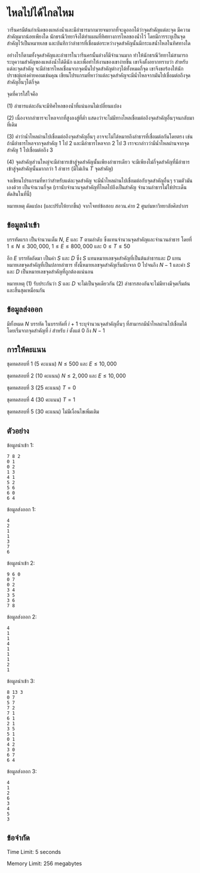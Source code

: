 # ไหลไปได้ไกลไหม

วารีนครมีต้นกำเนิดของแหล่งน้ำและมีลำธารมากมายจนยากที่จะดูออกได้ว่าจุดสำคัญแต่ละจุด มีความสำคัญมากน้อยเพียงใด นักธรณีวิทยาจึงได้ทำแผนที่ทิศทางการไหลของน้ำไว้ โดยมีการระบุเป็นจุดสำคัญไว้เป็นหมายเลข และบันทึกว่าลำธารที่เชื่อมต่อระหว่างจุดสำคัญนั้นมีกระแสน้ำไหลในทิศทางใด

อย่างไรก็ตามทั้งจุดสำคัญและลำธารในวารีนครนั้นต่างก็มีจำนวนมาก ทำให้นักธรณีวิทยาไม่สามารถระบุความสำคัญของแหล่งน้ำได้ดีนัก และเพื่อทำให้งานของเขาง่ายขึ้น เขาจึงตั้งอยากทราบว่า สำหรับแต่ละจุดสำคัญ จะมีลำธารไหลเชื่อมจากจุดนั้นไปจุดสำคัญต่างๆได้ทั้งหมดกี่จุด เขาจึงขอร้องให้นักปราชญ์แห่งค่ายคอมเช่นคุณ เขียนโปรแกรมที่หาว่าแต่ละจุดสำคัญจะมีน้ำไหลจากมันไปเชื่อมต่อถึงจุดสำคัญอื่นๆได้กี่จุด

จุดที่ควรใส่ใจคือ

(1) ลำธารแต่ละอันจะมีทิศไหลของน้ำที่แน่นอนไม่เปลี่ยนแปลง

(2) เนื่องจากลำธารจะไหลจากที่สูงลงสู่ที่ต่ำ แสดงว่าจะไม่มีทางไหลเชื่อมต่อถึงจุดสำคัญอื่นๆจนกลับมาที่เดิม

(3) คำว่าน้ำไหลผ่านไปเชื่อมต่อถึงจุดสำคัญอื่นๆ อาจจะไม่ได้หมายถึงลำธารที่เชื่อมต่อกันโดยตรง เช่น ถ้ามีลำธารไหลจากจุดสำคัญ 1 ไป 2 และมีลำธารไหลจาก 2 ไป 3 เราจะกล่าวว่ามีน้ำไหลผ่านจากจุดสำคัญ 1 ไปเชื่อมต่อถึง 3

(4) จุดสำคัญส่วนใหญ่จะมีลำธารเข้าสู่จุดสำคัญนั้นเพียงลำธารเดียว จะมีเพียงไม่กี่จุดสำคัญที่มีลำธารเข้าสู่จุดสำคัญนั้นมากกว่า 1 ลำธาร (มีไม่เกิน $T$ จุดสำคัญ)

จงเขียนโปรแกรมที่หาว่าสำหรับแต่ละจุดสำคัญ จะมีน้ำไหลผ่านไปเชื่อมต่อกับจุดสำคัญอื่นๆ รวมตัวมันเองด้วย เป็นจำนวนกี่จุด (เรานับจำนวนจุดสำคัญที่ไหลไปถึงเป็นสำคัญ จำนวนลำธารไม่ใช่ประเด็นตัดสินในที่นี้)

หมายเหตุ ดัดแปลง (และปรับให้ยากขึ้น) จากโจทย์ข้อสอบ สอวน.ค่าย 2 ศูนย์มหาวิทยาลัยศิลปากร

## ข้อมูลนำเข้า

บรรทัดแรก เป็นจำนวนเต็ม $N$, $E$ และ $T$ ตามลำดับ ซึ่งแทนจำนวนจุดสำคัญและจำนวนลำธาร โดยที่ $1 \leq N \leq 300,000$, $1 \leq E \leq 800,000$ และ $0 \leq T \leq 50$

อีก $E$ บรรทัดถัดมา เป็นค่า $S$ และ $D$ ซึ่ง $S$ แทนหมายเลขจุดสำคัญที่เป็นต้นลำธารและ $D$ แทนหมายเลขจุดสำคัญที่เป็นปลายลำธาร ทั้งนี้หมายเลขจุดสำคัญเริ่มนับจาก $0$ ไปจนถึง $N-1$ และค่า $S$ และ $D$ เป็นหมายเลขจุดสำคัญที่ถูกต้องแน่นอน

หมายเหตุ
(1) รับประกันว่า $S$ และ $D$ จะไม่เป็นจุดเดียวกัน
(2) ลำธารสองอันจะไม่มีทางมีจุดเริ่มต้นและสิ้นสุดเหมือนกัน

## ข้อมูลส่งออก

มีทั้งหมด $N$ บรรทัด ในบรรทัดที่ $i+1$ ระบุจำนวนจุดสำคัญอื่นๆ ที่สามารถมีน้ำไหลผ่านไปเชื่อมได้ โดยเริ่มจากจุดสำคัญที่ $i$ สำหรับ $i$ ตั้งแต่ $0$ ถึง $N-1$

## การให้คะแนน

ชุดทดสอบที่ 1 (5 คะแนน) $N \leq 500$ และ $E \leq 10,000$

ชุดทดสอบที่ 2 (10 คะแนน) $N \leq 2,000$ และ $E \leq 10,000$

ชุดทดสอบที่ 3 (25 คะแนน) $T = 0$

ชุดทดสอบที่ 4 (30 คะแนน) $T = 1$

ชุดทดสอบที่ 5 (30 คะแนน) ไม่มีเงื่อนไขเพิ่มเติม

## ตัวอย่าง

ข้อมูลนำเข้า 1:

```
7 8 2
0 1
0 2
1 3
4 1
5 2
5 6
6 0
6 4
```

ข้อมูลส่งออก 1:

```
4
2
1
1
3
7
6
```

ข้อมูลนำเข้า 2:

```
9 6 0
0 7
0 2
3 4
3 5
3 6
7 8
```

ข้อมูลส่งออก 2:

```
4
1
1
4
1
1
1
2
1
```

ข้อมูลนำเข้า 3:

```
8 13 3
0 7
5 7
7 2
7 1
6 1
2 1
3 5
5 1
0 1
4 2
3 0
6 7
6 4
```

ข้อมูลส่งออก 3:

```
4
1
2
6
3
4
5
3
```

## ข้อจำกัด

Time Limit: 5 seconds

Memory Limit: 256 megabytes
